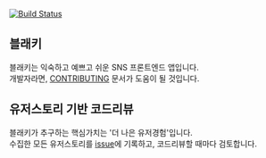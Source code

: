 [![Build Status](https://travis-ci.org/CartoonIsArt/blacky.svg?branch=master)](https://travis-ci.org/CartoonIsArt/blacky)

## 블래키  
블래키는 익숙하고 예쁘고 쉬운 SNS 프론트엔드 앱입니다.  
개발자라면, [CONTRIBUTING](https://github.com/CartoonIsArt/blacky/blob/master/CONTRIBUTING.md) 문서가 도움이 될 것입니다.  

## 유저스토리 기반 코드리뷰  
블래키가 추구하는 핵심가치는 '더 나은 유저경험'입니다.   
수집한 모든 유저스토리를 [issue](https://github.com/CartoonIsArt/blacky/issues)에 기록하고, 코드리뷰할 때마다 검토합니다.
